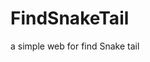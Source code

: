 # FindSnakeTail
a simple web for find Snake tail

<img href="http://www.mundoperro.net/wp-content/uploads/consejos-perro-feliz-verano-400x300.jpg"></img>
